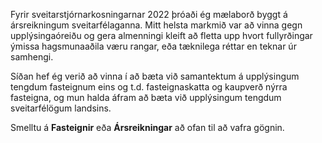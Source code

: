 Fyrir sveitarstjórnarkosningarnar 2022 þróaði ég mælaborð byggt á ársreikningum sveitarfélaganna. Mitt helsta markmið var að vinna gegn upplýsingaóreiðu og gera almenningi kleift að fletta upp hvort fullyrðingar ýmissa hagsmunaaðila væru rangar, eða tæknilega réttar en teknar úr samhengi.

Síðan hef ég verið að vinna í að bæta við samantektum á upplýsingum tengdum fasteignum eins og t.d. fasteignaskatta og kaupverð nýrra fasteigna, og mun halda áfram að bæta við upplýsingum tengdum sveitarfélögum landsins.

<p style="text-align: center;"> 

Smelltu á <b>Fasteignir</b> eða <b>Ársreikningar</b> að ofan til að vafra gögnin.

</p>